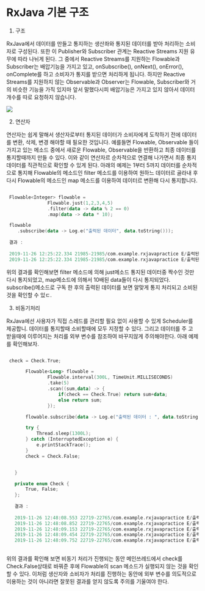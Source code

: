 # RxJava 기본 구조

1. 구조 

 RxJava에서 데이터를 만들고 통지하는 생산좌와 통지된 데이터를 받아 처리하는 소비자로 구성된다. 또한 이 Publisher와 Subscriber 관계는 Reactive Streams 
 지원 유무에 따라 나뉘게 된다. 그 중에서 Reactive Streams를 지원하는 Flowable과 Subscriber는 배압기능을 가지고 있고, onSubscribe(), onNext(), 
 onError(), onComplete를 하고 소비자가 통지를 받으면 처리하게 됩니다. 
 하지만 Reactive Streams를 지원하지 않는 Observable과 Observer는 Flowable, Subscriber와 거의 비슷한 기능을 가직 있지마 앞서 말했다시피 배압기능은 
 가지고 있지 않아서 데이터 개수를 따로 요청하지 않습니다.
 
 ![](https://miro.medium.com/max/1044/1*oW2OtsU4itFE-1njkwJ06w.png)
 
 
2. 연산자

 연산자는 쉽게 말해서 생산자로부터 통지된 데이터가 소비자에게 도착하기 전에 데이터를 변환, 삭제, 변경 해야할 때 필요한 것입니다. 예를들면 Flowable, 
 Observable 들이 가지고 있는 메소드 중에서 새로운 Flowable, Observable을 반환하고 최종 데이터를 통지할때까지 만들 수 있다. 이와 같이 연산자르 순차적으로 
 연결해 나가면서 최종 통지 데이터를 직관적으로 확인할 수 있게 된다. 아래의 예제는 1부터 5까지 데이터를 순차적으로 통지해 Flowable의 메소드인 filter 메소드를 
 이용하여 원하느 데이터르 골라내 후 다시 Flowable의 메소드인 map 메소드를 이용하여 데이터르 변환해 다시 통지합니다.
 
 
 ```kotlin
 
  Flowable<Integer> flowable =
                Flowable.just(1,2,3,4,5)
                .filter(data -> data % 2 == 0)
                .map(data -> data * 10);

  flowable
     .subscribe(data -> Log.e("출럭된 데이터", data.toString()));
     
  결과 :   
  
  2019-11-26 12:25:22.334 21985-21985/com.example.rxjavapractice E/출럭된 데이터: 20
  2019-11-26 12:25:22.334 21985-21985/com.example.rxjavapractice E/출럭된 데이터: 40
 
 ```
 위의 결과를 확인해보면 filter 메소드에 의해 just메소드 통지된 데이터중 짝수인 것만 다시 통지되었고, map메소드에 의해서 10배된 data들이 다시 통지되었다.
 subscribe()메소드로 구독 한 후의 출력된 데이터를 보면 알맞게 통지 처리되고 소비된 것을 확인할 수 있ㄷ.


3. 비동기처리 
 
 RxJava에선 사용자가 직접 스레드를 관리할 필요 없이 사용할 수 있게 Scheduler를 제공합니. 데이터를 통지할때 소비할때에 모두 지정할 수 있다. 그리고 데이터를 주
 고 받을때에 이루어지는 처리를 외부 변수를 참조하여 바꾸지않게 주의해야한다. 아래 예제를 확인해보자.
 
 ```kotlin
 
  check = Check.True;

        Flowable<Long> flowable =
                Flowable.interval(300L, TimeUnit.MILLISECONDS)
                .take(5)
                .scan((sum,data) -> {
                    if(check == Check.True) return sum+data;
                    else return sum;
                });

        flowable.subscribe(data -> Log.e("출력된 데이터 : ", data.toString()));

        try {
            Thread.sleep(1300L);
        } catch (InterruptedException e) {
            e.printStackTrace();
        }
        check = Check.False;


    }

    private enum Check {
        True, False;
    };
    
    결과 : 
    
    2019-11-26 12:48:08.553 22719-22765/com.example.rxjavapractice E/출력된 데이터 :: 0
    2019-11-26 12:48:08.852 22719-22765/com.example.rxjavapractice E/출력된 데이터 :: 1
    2019-11-26 12:48:09.153 22719-22765/com.example.rxjavapractice E/출력된 데이터 :: 3
    2019-11-26 12:48:09.454 22719-22765/com.example.rxjavapractice E/출력된 데이터 :: 6
    2019-11-26 12:48:09.752 22719-22765/com.example.rxjavapractice E/출력된 데이터 :: 6
   
 ```
 위의 결과를 확인해 보면 비동기 처리가 진행되는 동안 메인쓰레드에서 check를 Check.False상태로 바꿔준 후에 Flowable의 scan 메소드가 실행되지 않는 것을 확인
 할 수 있다. 이처럼 생산자와 소비자가 처리를 진행하는 동안에 외부 변수를 의도적으로 이용하는 것이 아니라면 잘못된 결과를 얻지 않도록 주의를 기울여야 한다.
